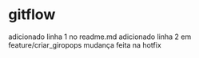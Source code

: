 # gitflow
adicionado linha 1 no readme.md
adicionado linha 2 em feature/criar_giropops
mudança feita na hotfix


